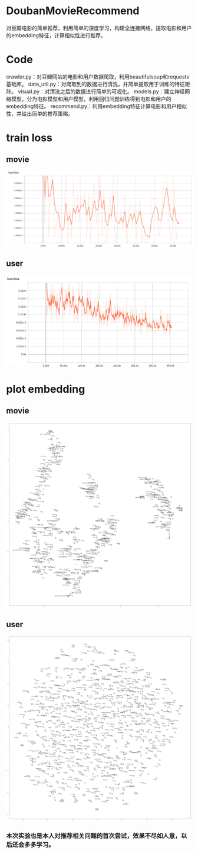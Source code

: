 # DoubanMovieRecommend
对豆瓣电影的简单推荐，利用简单的深度学习，构建全连接网络，提取电影和用户的embedding特征，计算相似性进行推荐。
# Code
crawler.py：对豆瓣网站的电影和用户数据爬取，利用beautifulsoup和requests基础库。
data_util.py：对爬取到的数据进行清洗，并简单提取用于训练的特征矩阵。
visual.py：对清洗之后的数据进行简单的可视化。
models.py：建立神经网络模型，分为电影模型和用户模型，利用回归问题训练得到电影和用户的embedding特征。
recommend.py：利用embedding特征计算电影和用户相似性，并给出简单的推荐策略。
# train loss
## movie
![image](https://github.com/czzyyy/DoubanMovieRecommend/blob/master/douban/images/train_movie.png)
## user
![image](https://github.com/czzyyy/DoubanMovieRecommend/blob/master/douban/images/train_user.png)
# plot embedding
## movie
![image](https://github.com/czzyyy/DoubanMovieRecommend/blob/master/douban/images/myplot_movie.png)
## user
![image](https://github.com/czzyyy/DoubanMovieRecommend/blob/master/douban/images/myplot_user.png)
### 本次实验也是本人对推荐相关问题的首次尝试，效果不尽如人意，以后还会多多学习。
